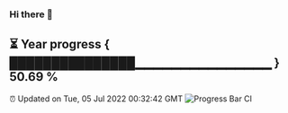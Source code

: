 ### Hi there 👋
⏳ Year progress { ███████████████▁▁▁▁▁▁▁▁▁▁▁▁▁▁▁ } 50.69 %
---
⏰ Updated on Tue, 05 Jul 2022 00:32:42 GMT
![Progress Bar CI](https://github.com/Moyi321/Moyi321/workflows/Progress%20Bar%20CI/badge.svg)
